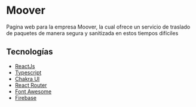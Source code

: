 # Moover

Pagina web para la empresa Moover, la cual ofrece un
servicio de traslado de paquetes de manera segura y sanitizada en estos tiempos difíciles

## Tecnologías

 - [ReactJs](https://es.reactjs.org/)
 - [Typescript](https://www.typescriptlang.org/)
 - [Chakra UI](https://chakra-ui.com/)
 - [React Router](https://reactrouter.com/)
 - [Font Awesome](https://fontawesome.com/)
 - [Firebase](https://firebase.google.com/)


